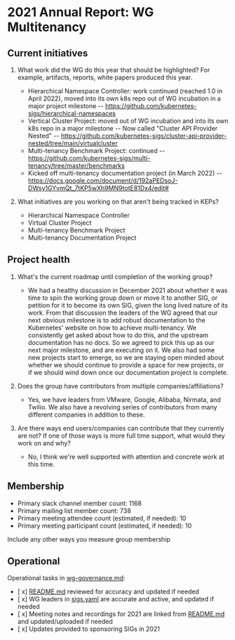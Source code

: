 # 2021 Annual Report: WG Multitenancy

## Current initiatives

1. What work did the WG do this year that should be highlighted?
   For example, artifacts, reports, white papers produced this year.

   - Hierarchical Namespace Controller: work continued (reached 1.0 in April 2022), moved into its own k8s repo out of WG incubation in a major project milestone
   -- https://github.com/kubernetes-sigs/hierarchical-namespaces 
   - Vertical Cluster Project: moved out of WG incubation and into its own k8s repo in a major milestone 
   -- Now called "Cluster API Provider Nested" 
   -- https://github.com/kubernetes-sigs/cluster-api-provider-nested/tree/main/virtualcluster 
   - Multi-tenancy Benchmark Project: continued 
   -- https://github.com/kubernetes-sigs/multi-tenancy/tree/master/benchmarks
   - Kicked off multi-tenancy documentation project (in March 2022)
   -- https://docs.google.com/document/d/192aPEDsoJ-DWsy1GYvmQt_7tKP5wXh9MN9totE81Dx4/edit# 

2. What initiatives are you working on that aren't being tracked in KEPs?

   - Hierarchical Namespace Controller
   - Virtual Cluster Project
   - Multi-tenancy Benchmark Project
   - Multi-tenancy Documentation Project

## Project health

1. What's the current roadmap until completion of the working group?

   - We had a healthy discussion in December 2021 about whether it was time to spin the working group down or move it to another SIG, or petition for it to become its own SIG, given the long lived nature of its work. From that discussion the leaders of the WG agreed that our next obvious milestone is to add robust documentation to the Kubernetes' website on how to achieve multi-tenancy. We consistently get asked about how to do this, and the upstream documentation has no docs. So we agreed to pick this up as our next major milestone, and are executing on it. We also had some new projects start to emerge, so we are staying open minded about whether we should continue to provide a space for new projects, or if we should wind down once our documentation project is complete.

2. Does the group have contributors from multiple companies/affiliations?

   - Yes, we have leaders from VMware, Google, Alibaba, Nirmata, and Twilio. We also have a revolving series of contributors from many different companies in addition to these.

3. Are there ways end users/companies can contribute that they currently are not?
   If one of those ways is more full time support, what would they work on and why?

   - No, I think we're well supported with attention and concrete work at this time. 
   

## Membership

- Primary slack channel member count: 1168
- Primary mailing list member count: 738
- Primary meeting attendee count (estimated, if needed): 10
- Primary meeting participant count (estimated, if needed): 10

Include any other ways you measure group membership

## Operational

Operational tasks in [wg-governance.md]:

- [ x] [README.md] reviewed for accuracy and updated if needed
- [ x] WG leaders in [sigs.yaml] are accurate and active, and updated if needed
- [ x] Meeting notes and recordings for 2021 are linked from [README.md] and updated/uploaded if needed
- [ x] Updates provided to sponsoring SIGs in 2021
    

[wg-governance.md]: https://git.k8s.io/community/committee-steering/governance/wg-governance.md
[README.md]: https://git.k8s.io/community/wg-multitenancy/README.md
[sigs.yaml]: https://git.k8s.io/community/sigs.yaml

